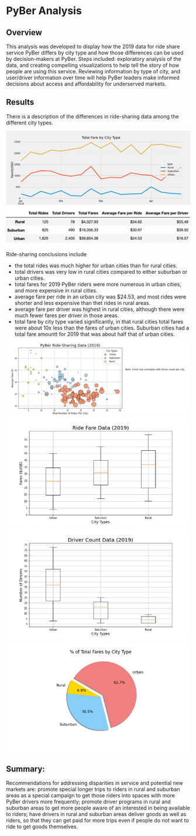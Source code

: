 # PyBer Analysis

## Overview

This analysis was developed to display how the 2019 data for ride share service PyBer differs by city type and how those differences can be used by decision-makers at PyBer. Steps included: exploratory analysis of the data, and creating compelling visualizations to help tell the story of how people are using this service. Reviewing information by type of city, and user/driver information over time will help PyBer leaders make informed decisions about access and affordability for underserved markets.

## Results

There is a description of the differences in ride-sharing data among the different city types. 

![PyBer Fare Summary 2019](analysis/PyBer_fare_summary.png)
![PyBer Summary 2019](analysis/PyBer_Summary_df.png)

Ride-sharing conclusions include 
* the total rides was much higher for urban cities than for rural cities.
* total drivers was very low in rural cities compared to either suburban or urban cities.
* total fares for 2019 PyBer riders were more numerous in urban cities, and more expensive in rural cities.
* average fare per ride in an urban city was $24.53, and most rides were shorter and less expensive than thet rides in rural areas.
* average fare per driver was highest in rural cities, although there were much fewer fares per driver in those areas.
* total fare by city type varied significantly, in that rural cities total fares were about 10x less than the fares of urban cities. Suburban cities had a total fare amountt for 2019 that was about half that of urban cities.

![PyBer Ride Sharing Scatter Plot 2019](analysis/Fig1.png)
![Ride Fare 2019](analysis/Fig3.png)
![Driver Count 2019](analysis/Fig4.png)
![Fares by City Type 2019](analysis/Fig5.png)

## Summary:

Recommendations for addressing disparities in service and potential new markets are: promote special longer trips to riders in rural and suburban areas as a special campaign to get those riders into spaces with more PyBer drivers more frequently; promote driver programs in rural and suburban areas to get more people aware of an interested in being available to riders; have drivers in rural and suburban areas deliver goods as well as riders, so that they can get paid for more trips even if people do not want to ride to get goods themselves.
